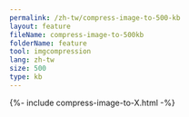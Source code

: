 ```yaml
---
permalink: /zh-tw/compress-image-to-500-kb
layout: feature
fileName: compress-image-to-500kb
folderName: feature
tool: imgcompression
lang: zh-tw
size: 500
type: kb
---
```


{%- include compress-image-to-X.html -%}
